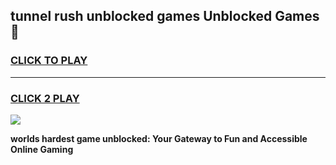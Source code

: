 
## tunnel rush unblocked games Unblocked Games👋
<h3>
<a href="https://premium.freeplayer.one?title=tunnel_rush_unblocked_games&ref=16F">CLICK TO PLAY</a></h3>
<hr>

<h3>
<a href="https://premium.freeplayer.one?title=tunnel_rush_unblocked_games&ref=16F">CLICK 2 PLAY</a>
  
</h3>

<a href="https://premium.freeplayer.one?title=tunnel_rush_unblocked_games&ref=16F/"><img src="https://clearcache.store/games.png"></a>


**worlds hardest game unblocked: Your Gateway to Fun and Accessible Online Gaming**
